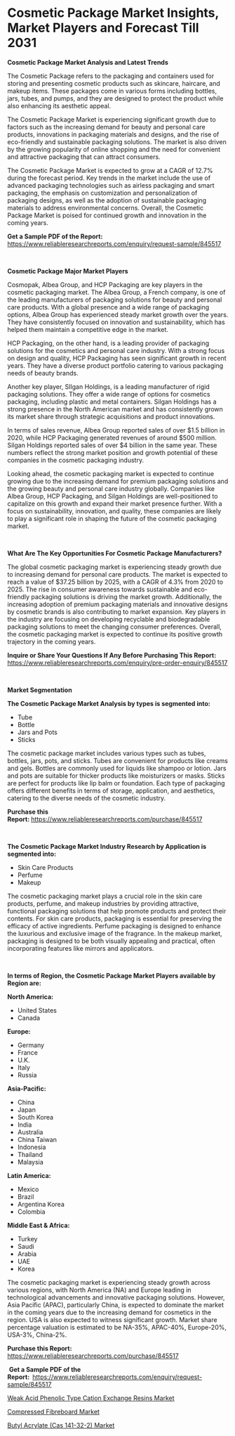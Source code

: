 <p><h1>Cosmetic Package Market Insights, Market Players and Forecast Till 2031</h1></p><p><strong>Cosmetic Package Market Analysis and Latest Trends</strong></p>
<p><p>The Cosmetic Package refers to the packaging and containers used for storing and presenting cosmetic products such as skincare, haircare, and makeup items. These packages come in various forms including bottles, jars, tubes, and pumps, and they are designed to protect the product while also enhancing its aesthetic appeal.</p><p>The Cosmetic Package Market is experiencing significant growth due to factors such as the increasing demand for beauty and personal care products, innovations in packaging materials and designs, and the rise of eco-friendly and sustainable packaging solutions. The market is also driven by the growing popularity of online shopping and the need for convenient and attractive packaging that can attract consumers.</p><p>The Cosmetic Package Market is expected to grow at a CAGR of 12.7% during the forecast period. Key trends in the market include the use of advanced packaging technologies such as airless packaging and smart packaging, the emphasis on customization and personalization of packaging designs, as well as the adoption of sustainable packaging materials to address environmental concerns. Overall, the Cosmetic Package Market is poised for continued growth and innovation in the coming years.</p></p>
<p><strong>Get a Sample PDF of the Report:&nbsp;</strong> <a href="https://www.reliableresearchreports.com/enquiry/request-sample/845517">https://www.reliableresearchreports.com/enquiry/request-sample/845517</a></p>
<p>&nbsp;</p>
<p><strong>Cosmetic Package Major Market Players</strong></p>
<p><p>Cosmopak, Albea Group, and HCP Packaging are key players in the cosmetic packaging market. The Albea Group, a French company, is one of the leading manufacturers of packaging solutions for beauty and personal care products. With a global presence and a wide range of packaging options, Albea Group has experienced steady market growth over the years. They have consistently focused on innovation and sustainability, which has helped them maintain a competitive edge in the market.</p><p>HCP Packaging, on the other hand, is a leading provider of packaging solutions for the cosmetics and personal care industry. With a strong focus on design and quality, HCP Packaging has seen significant growth in recent years. They have a diverse product portfolio catering to various packaging needs of beauty brands.</p><p>Another key player, SIlgan Holdings, is a leading manufacturer of rigid packaging solutions. They offer a wide range of options for cosmetics packaging, including plastic and metal containers. Silgan Holdings has a strong presence in the North American market and has consistently grown its market share through strategic acquisitions and product innovations.</p><p>In terms of sales revenue, Albea Group reported sales of over $1.5 billion in 2020, while HCP Packaging generated revenues of around $500 million. Silgan Holdings reported sales of over $4 billion in the same year. These numbers reflect the strong market position and growth potential of these companies in the cosmetic packaging industry.</p><p>Looking ahead, the cosmetic packaging market is expected to continue growing due to the increasing demand for premium packaging solutions and the growing beauty and personal care industry globally. Companies like Albea Group, HCP Packaging, and Silgan Holdings are well-positioned to capitalize on this growth and expand their market presence further. With a focus on sustainability, innovation, and quality, these companies are likely to play a significant role in shaping the future of the cosmetic packaging market.</p></p>
<p>&nbsp;</p>
<p><strong>What Are The Key Opportunities For Cosmetic Package Manufacturers?</strong></p>
<p><p>The global cosmetic packaging market is experiencing steady growth due to increasing demand for personal care products. The market is expected to reach a value of $37.25 billion by 2025, with a CAGR of 4.3% from 2020 to 2025. The rise in consumer awareness towards sustainable and eco-friendly packaging solutions is driving the market growth. Additionally, the increasing adoption of premium packaging materials and innovative designs by cosmetic brands is also contributing to market expansion. Key players in the industry are focusing on developing recyclable and biodegradable packaging solutions to meet the changing consumer preferences. Overall, the cosmetic packaging market is expected to continue its positive growth trajectory in the coming years.</p></p>
<p><strong>Inquire or Share Your Questions If Any Before Purchasing This Report:</strong> <a href="https://www.reliableresearchreports.com/enquiry/pre-order-enquiry/845517">https://www.reliableresearchreports.com/enquiry/pre-order-enquiry/845517</a></p>
<p>&nbsp;</p>
<p><strong>Market Segmentation</strong></p>
<p><strong>The Cosmetic Package Market Analysis by types is segmented into:</strong></p>
<p><ul><li>Tube</li><li>Bottle</li><li>Jars and Pots</li><li>Sticks</li></ul></p>
<p><p>The cosmetic package market includes various types such as tubes, bottles, jars, pots, and sticks. Tubes are convenient for products like creams and gels. Bottles are commonly used for liquids like shampoo or lotion. Jars and pots are suitable for thicker products like moisturizers or masks. Sticks are perfect for products like lip balm or foundation. Each type of packaging offers different benefits in terms of storage, application, and aesthetics, catering to the diverse needs of the cosmetic industry.</p></p>
<p><strong>Purchase this Report:&nbsp;</strong><a href="https://www.reliableresearchreports.com/purchase/845517">https://www.reliableresearchreports.com/purchase/845517</a></p>
<p>&nbsp;</p>
<p><strong>The Cosmetic Package Market Industry Research by Application is segmented into:</strong></p>
<p><ul><li>Skin Care Products</li><li>Perfume</li><li>Makeup</li></ul></p>
<p><p>The cosmetic packaging market plays a crucial role in the skin care products, perfume, and makeup industries by providing attractive, functional packaging solutions that help promote products and protect their contents. For skin care products, packaging is essential for preserving the efficacy of active ingredients. Perfume packaging is designed to enhance the luxurious and exclusive image of the fragrance. In the makeup market, packaging is designed to be both visually appealing and practical, often incorporating features like mirrors and applicators.</p></p>
<p>&nbsp;</p>
<p><strong>In terms of Region, the Cosmetic Package Market Players available by Region are:</strong></p>
<p>
    <p> <strong> North America: </strong>
        <ul>
            <li>United States</li>
            <li>Canada</li>
        </ul>
        </p> 
    <p> <strong> Europe: </strong>
        <ul>
            <li>Germany</li>
            <li>France</li>
            <li>U.K.</li>
            <li>Italy</li>
            <li>Russia</li>
        </ul>
        </p> 
    <p> <strong> Asia-Pacific: </strong>
        <ul>
            <li>China</li>
            <li>Japan</li>
            <li>South Korea</li>
            <li>India</li>
            <li>Australia</li>
            <li>China Taiwan</li>
            <li>Indonesia</li>
            <li>Thailand</li>
            <li>Malaysia</li>
        </ul>
        </p> 
    <p> <strong> Latin America: </strong>
        <ul>
            <li>Mexico</li>
            <li>Brazil</li>
            <li>Argentina Korea</li>
            <li>Colombia</li>
        </ul>
        </p> 
    <p> <strong> Middle East & Africa: </strong>
        <ul>
            <li>Turkey</li>
            <li>Saudi</li>
            <li>Arabia</li>
            <li>UAE</li>
            <li>Korea</li>
        </ul>
    </p>
    </p>
<p><p>The cosmetic packaging market is experiencing steady growth across various regions, with North America (NA) and Europe leading in technological advancements and innovative packaging solutions. However, Asia Pacific (APAC), particularly China, is expected to dominate the market in the coming years due to the increasing demand for cosmetics in the region. USA is also expected to witness significant growth. Market share percentage valuation is estimated to be NA-35%, APAC-40%, Europe-20%, USA-3%, China-2%.</p></p>
<p><strong>Purchase this Report: </strong><a href="https://www.reliableresearchreports.com/purchase/845517">https://www.reliableresearchreports.com/purchase/845517</a></p>
<p>&nbsp;<strong>Get a Sample PDF of the Report:&nbsp;&nbsp;</strong><a href="https://www.reliableresearchreports.com/enquiry/request-sample/845517">https://www.reliableresearchreports.com/enquiry/request-sample/845517</a></p>
<p><strong></strong></p>
<p><p><a href="https://view.publitas.com/reportprime-1/weak-acid-phenolic-type-cation-exchange-resins-market-size-and-examines-its-market-scope-with-a-primary-focus-on-growth-opportunities-and-forecasted-trends-spanning-from-2023-to-2030/">Weak Acid Phenolic Type Cation Exchange Resins Market</a></p><p><a href="https://github.com/Alonsoolds3wq1d81czn8rbol/Market-Research-Report-List-1/blob/main/compressed-fibreboard-market.md">Compressed Fibreboard Market</a></p><p><a href="https://view.publitas.com/reportprime-1/butyl-acrylate-cas-141-32-2-market-research-report-provides-thorough-industry-overview-which-offers-an-in-depth-analysis-of-product-trends-and-new-market-divisions/">Butyl Acrylate (Cas 141-32-2) Market</a></p></p>